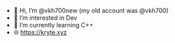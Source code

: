 - 👋 Hi, I’m @vkh700new (my old account was @vkh700)
- 👀 I’m interested in Dev
- 🌱 I’m currently learning C++
- 🌐 https://kryte.xyz
